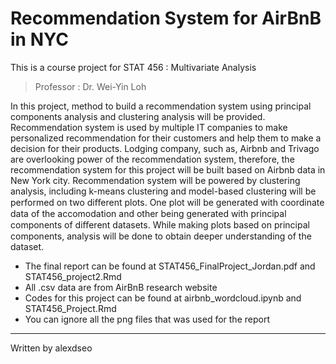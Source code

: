 Recommendation System for AirBnB in NYC
======
This is a course project for STAT 456 : Multivariate Analysis

> Professor : Dr. Wei-Yin Loh

In this project, method to build a recommendation system using principal components analysis and clustering analysis will be provided. Recommendation system is used by multiple IT companies to make personalized recommendation for their customers and help them to make a decision for their products. Lodging company, such as, Airbnb and Trivago are overlooking power of the recommendation system, therefore, the recommendation system for this project will be built based on Airbnb data in New York city. Recommendation system will be powered by clustering analysis, including k-means clustering and model-based clustering will be performed on two diﬀerent plots. One plot will be generated with coordinate data of the accomodation and other being generated with principal components of diﬀerent datasets. While making plots based on principal components, analysis will be done to obtain deeper understanding of the dataset. 

* The final report can be found at STAT456_FinalProject_Jordan.pdf and STAT456_project2.Rmd
* All .csv data are from AirBnB research website
* Codes for this project can be found at airbnb_wordcloud.ipynb and STAT456_Project.Rmd
* You can ignore all the png files that was used for the report

 - - -
 Written by alexdseo
